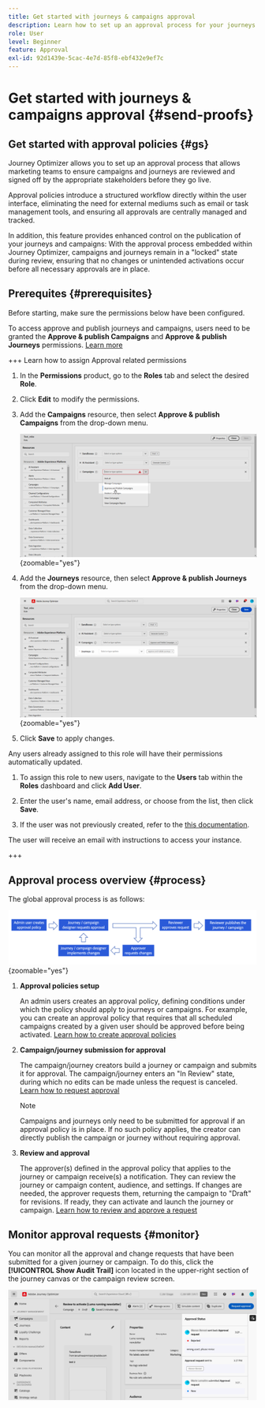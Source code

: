 ```yaml
---
title: Get started with journeys & campaigns approval
description: Learn how to set up an approval process for your journeys and campaigns.
role: User
level: Beginner
feature: Approval
exl-id: 92d1439e-5cac-4e7d-85f8-ebf432e9ef7c
---
```

# Get started with journeys & campaigns approval {#send-proofs}

## Get started with approval policies {#gs}

Journey Optimizer allows you to set up an approval process that allows marketing teams to ensure campaigns and journeys are reviewed and signed off by the appropriate stakeholders before they go live.

Approval policies introduce a structured workflow directly within the user interface, eliminating the need for external mediums such as email or task management tools, and ensuring all approvals are centrally managed and tracked.

In addition, this feature provides enhanced control on the publication of your journeys and campaigns: With the approval process embedded within Journey Optimizer, campaigns and journeys remain in a "locked" state during review, ensuring that no changes or unintended activations occur before all necessary approvals are in place.

## Prerequites {#prerequisites}

Before starting, make sure the permissions below have been configured.

To access approve and publish journeys and campaigns, users need to be granted the **Approve & publish Campaigns** and **Approve & publish Journeys** permissions. [Learn more](../administration/permissions.md)

+++  Learn how to assign Approval related permissions

1. In the **Permissions** product, go to the **Roles** tab and select the desired **Role**.
    
1. Click **Edit** to modify the permissions.

1. Add the **Campaigns** resource, then select **Approve & publish Campaigns** from the drop-down menu.

    ![](assets/permissions_approval.png){zoomable="yes"}

1. Add the **Journeys** resource, then select **Approve & publish Journeys** from the drop-down menu.

    ![](assets/permissions_approval_2.png){zoomable="yes"}

1. Click **Save** to apply changes.

Any users already assigned to this role will have their permissions automatically updated.

1. To assign this role to new users, navigate to the **Users** tab within the **Roles** dashboard and click **Add User**.

1. Enter the user's name, email address, or choose from the list, then click **Save**.

1. If the user was not previously created, refer to the [this documentation](https://experienceleague.adobe.com/en/docs/experience-platform/access-control/abac/permissions-ui/users).

The user will receive an email with instructions to access your instance.

+++

## Approval process overview {#process}

The global approval process is as follows:

![](assets/approval-process.png){zoomable="yes"}

1. **Approval policies setup**

    An admin users creates an approval policy, defining conditions under which the policy should apply to journeys or campaigns. For example, you can create an approval policy that requires that all scheduled campaigns created by a given user should be approved before being activated. [Learn how to create approval policies](approval-policies.md)

1. **Campaign/journey submission for approval**

    The campaign/journey creators build a journey or campaign and submits it for approval. The campaign/journey enters an "In Review" state, during which no edits can be made unless the request is canceled. [Learn how to request approval](request-approval.md)

    >[!NOTE]
    >
    >Campaigns and journeys only need to be submitted for approval if an approval policy is in place. If no such policy applies, the creator can directly publish the campaign or journey without requiring approval.

1. **Review and approval**

    The approver(s) defined in the approval policy that applies to the journey or campaign receive(s) a notification. They can review the journey or campaign content, audience, and settings. If changes are needed, the approver requests them, returning the campaign to "Draft" for revisions. If ready, they can activate and launch the journey or campaign. [Learn how to review and approve a request](review-approve-request.md)

## Monitor approval requests {#monitor}

You can monitor all the approval and change requests that have been submitted for a given journey or campaign. To do this, click the **[!UICONTROL Show Audit Trail]** icon located in the upper-right section of the journey canvas or the campaign review screen.

![](assets/monitor-requests.png)

